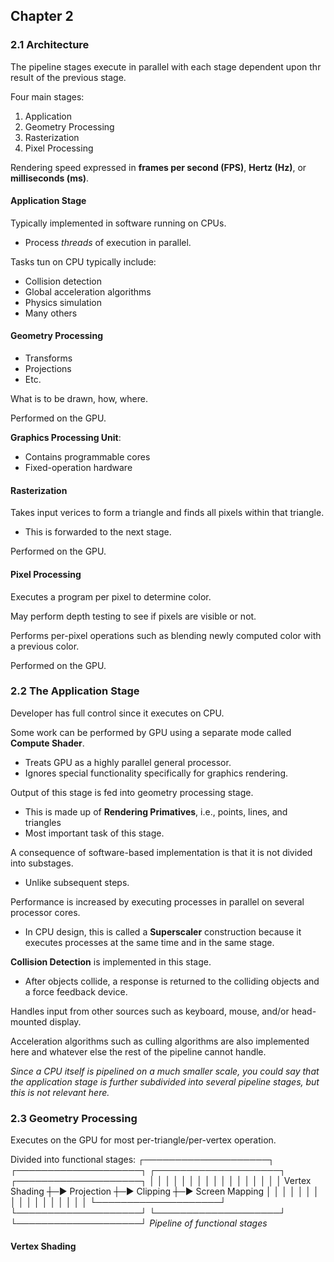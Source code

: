 ## Chapter 2
### 2.1 Architecture
The pipeline stages execute in parallel with each stage dependent upon thr result of the previous stage.

Four main stages:
1. Application
2. Geometry Processing
3. Rasterization
4. Pixel Processing

Rendering speed expressed in __frames per second (FPS)__, __Hertz (Hz)__, or __milliseconds (ms)__.

#### Application Stage

Typically implemented in software running on CPUs.
- Process _threads_ of execution in parallel.

Tasks tun on CPU typically include:
- Collision detection
- Global acceleration algorithms
- Physics simulation
- Many others

#### Geometry Processing
- Transforms
- Projections
- Etc.

What is to be drawn, how, where.

Performed on the GPU.

__Graphics Processing Unit__:
- Contains programmable cores
- Fixed-operation hardware

#### Rasterization
Takes input verices to form a triangle and finds all pixels within that triangle.
- This is forwarded to the next stage.

Performed on the GPU.

#### Pixel Processing
Executes a program per pixel to determine color.

May perform depth testing to see if pixels are visible or not.

Performs per-pixel operations such as blending newly computed color with a previous color.

Performed on the GPU.

### 2.2 The Application Stage

Developer has full control since it executes on CPU.

Some work can be performed by GPU using a separate mode called __Compute Shader__.
- Treats GPU as a highly parallel general processor.
- Ignores special functionality specifically for graphics rendering.

Output of this stage is fed into geometry processing stage.
- This is made up of __Rendering Primatives__, i.e., points, lines, and triangles
- Most important task of this stage.

A consequence of software-based implementation is that it is not divided into substages.
- Unlike subsequent steps.

Performance is increased by executing processes in parallel on several processor cores.
- In CPU design, this is called a __Superscaler__ construction because it executes processes at the same time and in the same stage.

__Collision Detection__ is implemented in this stage.
- After objects collide, a response is returned to the colliding objects and a force feedback device.

Handles input from other sources such as keyboard, mouse, and/or head-mounted display.

Acceleration algorithms such as culling algorithms are also implemented here and whatever else the rest of the pipeline cannot handle.

_Since a CPU itself is pipelined on a much smaller scale, you could say that the application stage is further subdivided into several pipeline stages, but this is not relevant here._

### 2.3 Geometry Processing

Executes on the GPU for most per-triangle/per-vertex operation.

Divided into functional stages:
┌────────────────────┐ ┌────────────────────┐ ┌────────────────────┐ ┌────────────────────┐
│                    │ │                    │ │                    │ │                    │
│                    │ │                    │ │                    │ │                    │
│   Vertex Shading   ┼─►    Projection      ┼─►     Clipping       ┼─►  Screen Mapping    │
│                    │ │                    │ │                    │ │                    │
│                    │ │                    │ │                    │ │                    │
└────────────────────┘ └────────────────────┘ └────────────────────┘ └────────────────────┘
_Pipeline of functional stages_

#### Vertex Shading
